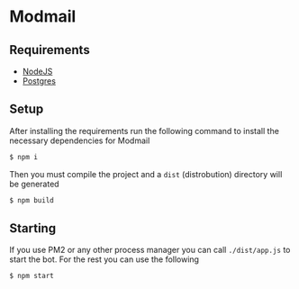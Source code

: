 # Modmail

## Requirements
 * [NodeJS](https://nodejs.org)
 * [Postgres](https://www.postgresql.org/)

## Setup
After installing the requirements run the following command to install the
necessary dependencies for Modmail
```sh
$ npm i
```

Then you must compile the project and a `dist` (distrobution) directory will
be generated
```sh
$ npm build
```

## Starting
If you use PM2 or any other process manager you can call `./dist/app.js` to
start the bot. For the rest you can use the following
```sh
$ npm start
```
